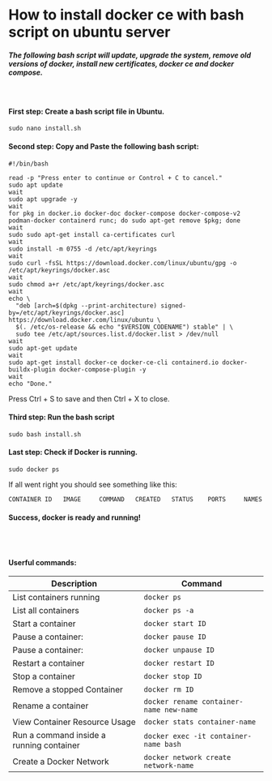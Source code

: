 # How to install docker ce with bash script on ubuntu server 
##### _The following bash script will update, upgrade the system, remove old versions of docker, install new certificates, docker ce and docker compose._ 

&nbsp;

#### First step: Create a bash script file in Ubuntu.
```
sudo nano install.sh
```

#### Second step: Copy and Paste the following bash script:
```
#!/bin/bash

read -p "Press enter to continue or Control + C to cancel."
sudo apt update
wait
sudo apt upgrade -y
wait
for pkg in docker.io docker-doc docker-compose docker-compose-v2 podman-docker containerd runc; do sudo apt-get remove $pkg; done
wait
sudo sudo apt-get install ca-certificates curl
wait
sudo install -m 0755 -d /etc/apt/keyrings
wait
sudo curl -fsSL https://download.docker.com/linux/ubuntu/gpg -o /etc/apt/keyrings/docker.asc
wait
sudo chmod a+r /etc/apt/keyrings/docker.asc
wait
echo \
  "deb [arch=$(dpkg --print-architecture) signed-by=/etc/apt/keyrings/docker.asc] https://download.docker.com/linux/ubuntu \
  $(. /etc/os-release && echo "$VERSION_CODENAME") stable" | \
  sudo tee /etc/apt/sources.list.d/docker.list > /dev/null
wait
sudo apt-get update
wait
sudo apt-get install docker-ce docker-ce-cli containerd.io docker-buildx-plugin docker-compose-plugin -y
wait
echo "Done."
```

Press Ctrl + S to save and then Ctrl + X to close.

#### Third step: Run the bash script
```
sudo bash install.sh
```

#### Last step: Check if Docker is running.
```
sudo docker ps
```

If all went right you should see something like this:
```
CONTAINER ID   IMAGE     COMMAND   CREATED   STATUS    PORTS     NAMES
```

#### Success, docker is ready and running!
\
&nbsp;

#### Userful commands:
| Description  | Command |
| ------------- | ------------- |
| List containers running | `docker ps` |
| List all containers | `docker ps -a` |
| Start a container | `docker start ID` |
| Pause a container: | `docker pause ID` |
| Pause a container: | `docker unpause ID` |
| Restart a container | `docker restart ID` |
| Stop a container | `docker stop ID` |
| Remove a stopped Container | `docker rm ID` |
| Rename a container | `docker rename container-name new-name` |
| View Container Resource Usage | `docker stats container-name`
| Run a command inside a running container | `docker exec -it container-name bash` |
| Create a Docker Network | `docker network create network-name` |
